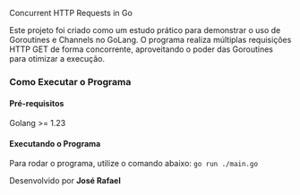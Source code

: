 Concurrent HTTP Requests in Go

Este projeto foi criado como um estudo prático para demonstrar o uso de Goroutines e Channels no GoLang. O programa realiza múltiplas requisições HTTP GET de forma concorrente, aproveitando o poder das Goroutines para otimizar a execução.

### Como Executar o Programa

#### Pré-requisitos
Golang >= 1.23

#### Executando o Programa
Para rodar o programa, utilize o comando abaixo:
```go run ./main.go```


Desenvolvido por __José Rafael__